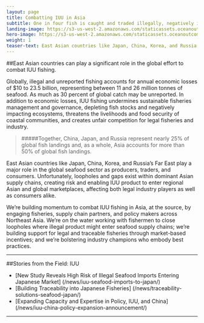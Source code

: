```yaml
---
layout: page 
title: Combatting IUU in Asia
subtitle: One in four fish is caught and traded illegally, negatively impacting fish stocks and ecosystems, coastal communities, consumers and seafood industry.
landing-image: https://s3-us-west-2.amazonaws.com/staticassets.oceanoutcomes.org/rollover+images/iuu-hover.jpg
hero-image: https://s3-us-west-2.amazonaws.com/staticassets.oceanoutcomes.org/hero+photos/iuuhero.jpg
weight: 1
teaser-text: East Asian countries like Japan, China, Korea, and Russia’s Far East are major hubs of seafood production, trade, and consumption. Loopholes and IUU hotspots in these Asian supply chains create risk and allow IUU product to enter the regional Asian and global marketplaces, negatively impacting the entire seafood industry.
---
```

##East Asian countries can play a significant role in the global effort to combat IUU fishing.

Globally, illegal and unreported fishing accounts for annual economic losses of $10 to 23.5 billion, representing between 11 and 26 million tonnes of seafood. As much as 30 percent of global catch may be unreported. In addition to economic losses, IUU fishing undermines sustainable fisheries management and governance, depleting fish stocks and negatively impacting ecosystems, threatens the livelihoods and food security of coastal communities, and creates unfair competition for legal fisheries and industry.

> #####Together, China, Japan, and Russia represent nearly 25% of global fish landings and, as a whole, Asia accounts for more than 50% of global fish landings. 

East Asian countries like Japan, China, Korea, and Russia’s Far East play a major role in the global seafood sector as producers, traders, and consumers. Unfortunately, loopholes and gaps exist within dominant Asian supply chains, creating risk and enabling IUU product to enter regional Asian and global marketplaces, affecting both legal industry players as well as consumers alike. 

We’re building momentum to combat IUU fishing in Asia, at the source, by engaging fisheries, supply chain partners, and policy makers across Northeast Asia. We’re on the water working with fishermen to close loopholes where illegal product might enter seafood supply chains; we’re building support for legal and traceable fisheries through market-based incentives; and we’re bolstering industry champions who embody best practices.

---
##Stories from the Field: IUU

* [New Study Reveals High Risk of Illegal Seafood Imports Entering Japanese Market] (/news/iuu-seafood-imports-to-japan/)
* [Building Traceability into Japanese Fisheries] (/news/traceability-solutions-seafood-japan/)
* [Expanding Capacity and Expertise in Policy, IUU, and China] (/news/iuu-china-policy-expansion-announcement/)

---
